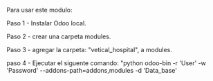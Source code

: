 Para usar este modulo:

Paso 1 - Instalar Odoo local.

Paso 2 - crear una carpeta modules.

Paso 3 - agregar la carpeta: "vetical_hospital", a modules.

paso 4 - Ejecutar el siguente comando: "python odoo-bin -r 'User' -w 'Password' --addons-path=addons,modules -d 'Data_base'
